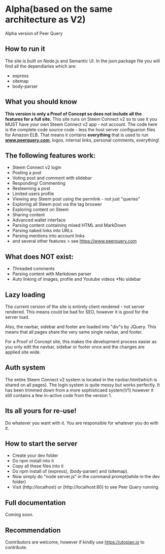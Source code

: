 # Alpha(based on the same architecture as V2)
Alpha version of Peer Query


## How to run it
The site is built on Node.js and Semantic UI. In the json.package file you will find all the dependiaries which are:
* express
* sitemap
* body-parser


## What you should know
**This version is only a Proof of Concept so does not include all the features for a full site.**
This site runs on Steem Connect v2 so to use it you MUST have your own Steem Connect v2 app - not account.
The code here is the complete code source code - less the host server configuarion files for Amazon ELB.
That means it contains **everything** that is used to run **www.peerquery.com**, logos, internal links, personal comments, everything!

## The following features work:
* Steem Connect v2 login
* Posting a post
* Voting post and comment with slidebar
* Responding/ Commenting
* Resteeming a post
* Limited users profile
* Viewing any Steem post using the permlink - not just "queries"
* Exploring all Steem post via the tag broswer
* Exploring content on Steem
* Sharing content
* Advanced wallet interface
* Parsing content containing mixed HTML and MarkDown
* Parsing naked links into URLs
* Parsing mentions into account links
* and several other features > see https://www.peerquery.com


## What does NOT exist:
* Threaded comments
* Parsing content with Markdown parser
* Auto linking of images, profile and Youtube videos
*No sidebar


## Lazy loading
The current cersion of the site is entirely client rendered - not server rendered. This means could be bad for SEO, however it is good for the server load.

Also, the navbar, sidebar and footer are loaded into "div"s by JQuery. This means that all pages share the very same single navbar, and footer.

For a Proof of Concept site, this makes the development process easier as you only edit the navbar, sidebar or footer once and the changes are applied site wide.


## Auth system
The entire Steem Connect v2 system is located in the navbar.html(which is shared on all pages). The login system is quite messy but works perfectly. It has been trimmed down from a more sophisticaed system(V1) however it still contains a few in-active code from the version 1.


## Its all yours for re-use!
Do whatever you want with it. You are responsible for whatever you do with it.


## How to start the server
* Create your dev folder
* Do npm install into it
* Copy all these files into it
* Do npm install of (express), (body-parser) and (sitemap).
* Now simply do "node server.js" in the command prompt(while in the dev folder)
* Visit (http://localhost) or (http://localhost:80) to see Peer Query running


## Full documentation
Coming soon.


## Recommendation
Contributors are welcome, however if kindly use https://utopian.io to contribute.

